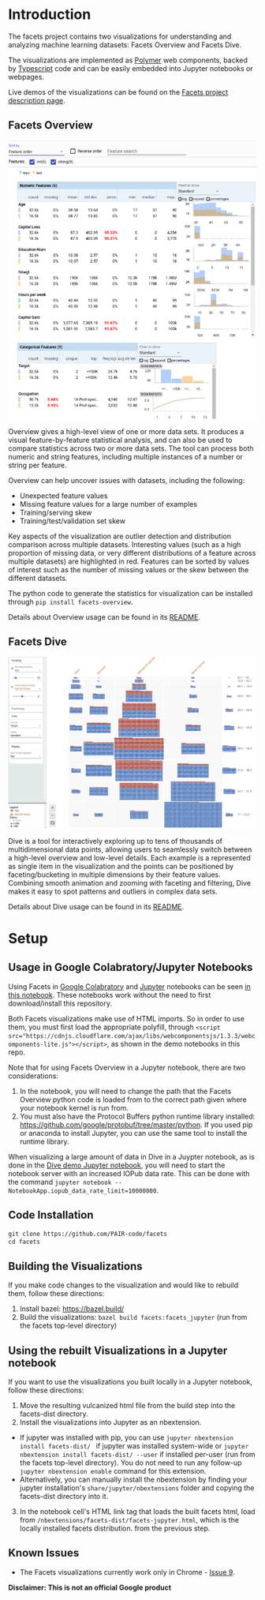 # Introduction

The facets project contains two visualizations for understanding and analyzing machine learning datasets: Facets Overview and Facets Dive.

The visualizations are implemented as [Polymer](https://www.polymer-project.org) web components, backed by [Typescript](https://www.typescriptlang.org) code and can be easily embedded into Jupyter notebooks or webpages.

Live demos of the visualizations can be found on the [Facets project description page](https://pair-code.github.io/facets/).

## Facets Overview

![Overview visualization of UCI census data](/img/overview-census.png "Overview visualization of UCI census data -  Lichman, M. (2013). UCI Machine Learning Repository [http://archive.ics.uci.edu/ml/datasets/Census+Income]. Irvine, CA: University of California, School of Information and Computer Science")

Overview gives a high-level view of one or more data sets. It produces a visual feature-by-feature statistical analysis, and can also be used to compare statistics across two or more data sets. The tool can process both numeric and string features, including multiple instances of a number or string per feature.

Overview can help uncover issues with datasets, including the following:

* Unexpected feature values
* Missing feature values for a large number of examples
* Training/serving skew
* Training/test/validation set skew

Key aspects of the visualization are outlier detection and distribution comparison across multiple datasets.
Interesting values (such as a high proportion of missing data, or very different distributions of a feature across multiple datasets) are highlighted in red.
Features can be sorted by values of interest such as the number of missing values or the skew between the different datasets.

The python code to generate the statistics for visualization can be installed through `pip install facets-overview`.

Details about Overview usage can be found in its [README](./facets_overview/README.md).

## Facets Dive

![Dive visualization of UCI census data](/img/dive-census.png "Dive visualization of UCI census data -  Lichman, M. (2013). UCI Machine Learning Repository [http://archive.ics.uci.edu/ml/datasets/Census+Income]. Irvine, CA: University of California, School of Information and Computer Science")

Dive is a tool for interactively exploring up to tens of thousands of multidimensional data points, allowing users to seamlessly switch between a high-level overview and low-level details.
Each example is a represented as single item in the visualization and the points can be positioned by faceting/bucketing in multiple dimensions by their feature values. Combining smooth animation and zooming with faceting and filtering, Dive makes it easy to spot patterns and outliers in complex data sets.

Details about Dive usage can be found in its [README](./facets_dive/README.md).

# Setup

## Usage in Google Colabratory/Jupyter Notebooks

Using Facets in [Google Colabratory](https://colab.research.google.com) and [Jupyter](http://jupyter.org) notebooks can be seen
[in this notebook](https://colab.research.google.com/github/PAIR-code/facets/blob/master/colab_facets.ipynb). These notebooks work without the need to first download/install this repository.

Both Facets visualizations make use of HTML imports. So in order to use them, you must first load the appropriate polyfill, through `<script src="https://cdnjs.cloudflare.com/ajax/libs/webcomponentsjs/1.3.3/webcomponents-lite.js"></script>`, as shown in the demo notebooks in this repo.

Note that for using Facets Overview in a Jupyter notebook, there are two considerations:
1. In the notebook, you will need to change the path that the Facets Overview python code is loaded from to the correct path given where your notebook kernel is run from.
2. You must also have the Protocol Buffers python runtime library installed: https://github.com/google/protobuf/tree/master/python. If you used pip or anaconda to install Jupyter, you can use the same tool to install the runtime library.

When visualizing a large amount of data in Dive in a Juypter notebook, as is done in the [Dive demo Jupyter notebook](./facets_dive/Dive_demo.ipynb), you will need to start the notebook server with an increased IOPub data rate.
This can be done with the command ```jupyter notebook --NotebookApp.iopub_data_rate_limit=10000000```.

## Code Installation
```
git clone https://github.com/PAIR-code/facets
cd facets
```

## Building the Visualizations

If you make code changes to the visualization and would like to rebuild them, follow these directions:

1. Install bazel: https://bazel.build/
2. Build the visualizations: ```bazel build facets:facets_jupyter``` (run from the facets top-level directory)

## Using the rebuilt Visualizations in a Jupyter notebook

If you want to use the visualizations you built locally in a Jupyter notebook, follow these directions:

1. Move the resulting vulcanized html file from the build step into the facets-dist directory.
2. Install the visualizations into Jupyter as an nbextension.
  * If jupyter was installed with pip, you can use ```jupyter nbextension install facets-dist/ ``` if jupyter was installed system-wide or ```jupyter nbextension install facets-dist/ --user``` if installed per-user (run from the facets top-level directory). You do not need to run any follow-up ```jupyter nbextension enable``` command for this extension.
  * Alternatively, you can manually install the nbextension by finding your jupyter installation's ```share/jupyter/nbextensions``` folder and copying the facets-dist directory into it.
3. In the notebook cell's HTML link tag that loads the built facets html, load from ```/nbextensions/facets-dist/facets-jupyter.html```, which is the locally installed facets distribution. from the previous step.

## Known Issues

* The Facets visualizations currently work only in Chrome - [Issue 9](../../issues/9).

**Disclaimer: This is not an official Google product**
